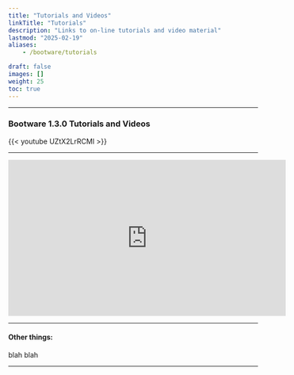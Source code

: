 ```yaml
---
title: "Tutorials and Videos"
linkTitle: "Tutorials" 
description: "Links to on-line tutorials and video material"
lastmod: "2025-02-19"
aliases:
    - /bootware/tutorials

draft: false
images: []
weight: 25
toc: true
---
```


-----
### Bootware 1.3.0 Tutorials and Videos

{{< youtube UZtX2LrRCMI >}}

----

<iframe width="560" height="315"
    src="https://www.youtube.com/embed/UZtX2LrRCMI"
    title="YouTube video player"
    frameborder="0"
    allow="accelerometer; autoplay; clipboard-write; encrypted-media; gyroscope; picture-in-picture"
    allowfullscreen>
</iframe>

-----

#### Other things:

blah blah

-----



